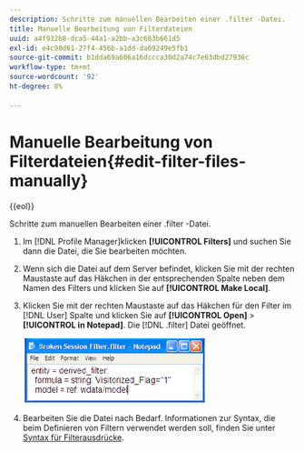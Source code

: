 ```yaml
---
description: Schritte zum manuellen Bearbeiten einer .filter -Datei.
title: Manuelle Bearbeitung von Filterdateien
uuid: a4f932b8-dca5-44a1-a2bb-a3c683b661d5
exl-id: e4c98d61-27f4-456b-a1dd-da69249e5fb1
source-git-commit: b1dda69a606a16dccca30d2a74c7e63dbd27936c
workflow-type: tm+mt
source-wordcount: '92'
ht-degree: 8%

---
```


# Manuelle Bearbeitung von Filterdateien{#edit-filter-files-manually}

{{eol}}

Schritte zum manuellen Bearbeiten einer .filter -Datei.

1. Im [!DNL Profile Manager]klicken **[!UICONTROL Filters]** und suchen Sie dann die Datei, die Sie bearbeiten möchten.
1. Wenn sich die Datei auf dem Server befindet, klicken Sie mit der rechten Maustaste auf das Häkchen in der entsprechenden Spalte neben dem Namen des Filters und klicken Sie auf **[!UICONTROL Make Local]**.
1. Klicken Sie mit der rechten Maustaste auf das Häkchen für den Filter im [!DNL User] Spalte und klicken Sie auf **[!UICONTROL Open]** > **[!UICONTROL in Notepad]**. Die [!DNL .filter] Datei geöffnet.

   ![](assets/filter_manualEdit.png)

1. Bearbeiten Sie die Datei nach Bedarf. Informationen zur Syntax, die beim Definieren von Filtern verwendet werden soll, finden Sie unter [Syntax für Filterausdrücke](../../../../home/c-get-started/c-qry-lang-syntx/c-syntx-fltr-exp.md#concept-72f2563f809747a2a3cff7ec72462a15).
